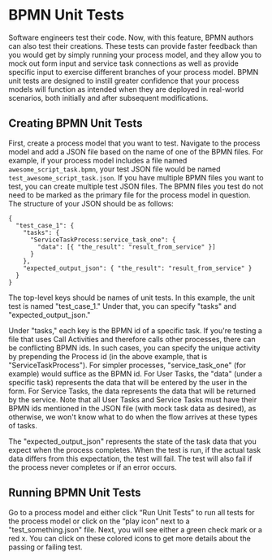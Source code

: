 # BPMN Unit Tests

Software engineers test their code.
Now, with this feature, BPMN authors can also test their creations.
These tests can provide faster feedback than you would get by simply running your process model, and they allow you to mock out form input and service task connections as well as provide specific input to exercise different branches of your process model.
BPMN unit tests are designed to instill greater confidence that your process models will function as intended when they are deployed in real-world scenarios, both initially and after subsequent modifications.

## Creating BPMN Unit Tests

First, create a process model that you want to test.
Navigate to the process model and add a JSON file based on the name of one of the BPMN files.
For example, if your process model includes a file named `awesome_script_task.bpmn`, your test JSON file would be named `test_awesome_script_task.json`.
If you have multiple BPMN files you want to test, you can create multiple test JSON files.
The BPMN files you test do not need to be marked as the primary file for the process model in question.
The structure of your JSON should be as follows:

    {
      "test_case_1": {
        "tasks": {
          "ServiceTaskProcess:service_task_one": {
            "data": [{ "the_result": "result_from_service" }]
          }
        },
        "expected_output_json": { "the_result": "result_from_service" }
      }
    }

The top-level keys should be names of unit tests.
In this example, the unit test is named "test_case_1."
Under that, you can specify "tasks" and "expected_output_json."

Under "tasks," each key is the BPMN id of a specific task.
If you're testing a file that uses Call Activities and therefore calls other processes, there can be conflicting BPMN ids.
In such cases, you can specify the unique activity by prepending the Process id (in the above example, that is "ServiceTaskProcess").
For simpler processes, "service_task_one" (for example) would suffice as the BPMN id.
For User Tasks, the "data" (under a specific task) represents the data that will be entered by the user in the form.
For Service Tasks, the data represents the data that will be returned by the service.
Note that all User Tasks and Service Tasks must have their BPMN ids mentioned in the JSON file (with mock task data as desired), as otherwise, we won't know what to do when the flow arrives at these types of tasks.

The "expected_output_json" represents the state of the task data that you expect when the process completes.
When the test is run, if the actual task data differs from this expectation, the test will fail.
The test will also fail if the process never completes or if an error occurs.

## Running BPMN Unit Tests

Go to a process model and either click “Run Unit Tests” to run all tests for the process model or click on the “play icon” next to a "test_something.json" file.
Next, you will see either a green check mark or a red x.
You can click on these colored icons to get more details about the passing or failing test.